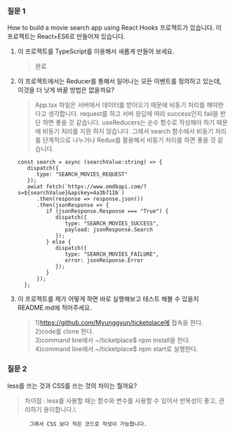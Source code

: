 ### 질문 1

How to build a movie search app using React Hooks 프로젝트가 있습니다. 이 프로젝트는 React+ES6로 만들어져 있습니다.

1. 이 프로젝트를 TypeScript를 이용해서 새롭게 만들어 보세요.

   > 완료

2. 이 프로젝트에서는 Reducer를 통해서 일어나는 모든 이벤트를 정의하고 있는데, 이것을 더 낫게 바꿀 방법은 없을까요?

   > App.tsx 파일은 서버에서 데이터를 받아오기 때문에 비동기 처리를 해야한다고 생각합니다. request를 하고 서버 응답에 따라
   > success인지 fail을 판단 하면 좋을 것 같습니다. useReducers는 순수 함수로 작성해야 하기 때문에 비동기 처리를 지원
   > 하지 않습니다. 그래서 search 함수에서 비동기 처리를 단계적으로 나누거나 Redux를 활용해서 비동기 처리를 하면 좋을 것 같습니다.

   ```
   const search = async (searchValue:string) => {
      dispatch({
         type: "SEARCH_MOVIES_REQUEST"
      });
      awiat fetch(`https://www.omdbapi.com/?s=${searchValue}&apikey=4a3b711b`)
         .then(response => response.json())
         .then(jsonResponse => {
            if (jsonResponse.Response === "True") {
               dispatch({
                  type: "SEARCH_MOVIES_SUCCESS",
                  payload: jsonResponse.Search
               });
            } else {
               dispatch({
                  type: "SEARCH_MOVIES_FAILURE",
                  error: jsonResponse.Error
               });
            }
         });
     };

   ```

3. 이 프로젝트를 제가 어떻게 하면 바로 실행해보고 테스트 해볼 수 있을지 README.md에 적어주세요.
   > 1)https://github.com/Myunggyun/ticketplace에 접속을 한다.\
   > 2)code를 clone 한다.\
   > 3)command line에서 ~/ticketplace$ npm install을 한다.\
   > 4)command line에서 ~/ticketplace$ npm start로 실행한다.

### 질문 2

less를 쓰는 것과 CSS를 쓰는 것의 차이는 뭘까요?

> 차이점 : less를 사용할 때는 함수와 변수를 사용할 수 있어서 반복성이 좋고, 관리하기 용이합니다.\

           그래서 CSS 보다 적은 코드로 작성이 가능합니다.

